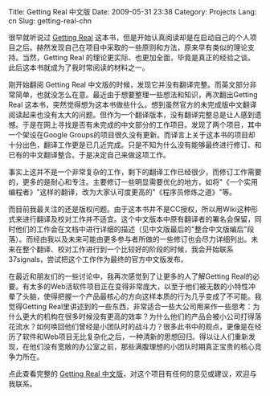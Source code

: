 Title: Getting Real 中文版
Date: 2009-05-31 23:38
Category: Projects
Lang: cn
Slug: getting-real-chn

很早就听说过 [Getting Real](http://gettingreal.37signals.com/toc.php) 这本书，但是开始认真阅读却是在启动自己的个人项目之后。赫然发现自己在项目中采取的一些原则和方法，原来早有类似的理论支持。当然，Getting Real 的理论更实际、也更加全面，毕竟是真正的经验之谈。此后这本书就成为了我时常阅读的材料之一。

刚开始翻阅 Getting Real 中文版的时候，发现它并没有翻译完整。而英文部分非常简单，也就没怎么在意。最近由于想要整理一些想法和知识，再次翻出Getting Real
这本书，突然觉得想为这本书做些什么。想到虽然官方的未完成版中文翻译阅读起来也没有太大的问题。但作为一个翻译版本，没有翻译完整总是让人感到遗憾。于是在网上寻找是否有未完成的中文部分的工作项目。发现了两个项目，其中一个架设在Google Groups的项目很久没有更新。而译言上关于这本书的项目却十分出色，翻译工作更是已几近完成。只是不知为什么没有能够最终进行修订、和已有的中文翻译整合。于是决定自己来做这项工作。

事实上这并不是一个非常复杂的工作，剩下的翻译工作已经很少，而修订工作需要的，更多的是耐心和专注。主要修订一些明显需要优化的地方，如将"《一个实用编程者》"这样的翻译，改为大家认可度更高的"《程序员修炼之道》"等。

而目前我最关注的还是版权问题。由于这本书并不是CC授权，所以用Wiki这种形式来进行翻译及校对工作并不适宜。这个中文版本中原有翻译者的署名会保留，同时他们的工作会在文档中进行详细的描述（见中文版最后的"整合中文版编后"段落）。而经由我以及未来可能由更多参与者所做的一些修订也会尽力详细列出。未来在整个翻译、校对工作进行到一个比较好的阶段的时候，我会开始联系37signals，尝试把这个工作作为最终的官方中文版发布。

在最近和朋友们的一些讨论中，我再次感觉到了让更多的人了解Getting Real的必要。有太多的Web活软件项目正在变得非常庞大，以至于他们被无数的小特性冲晕了头脑，使得把握一个产品最核心的方向这样本质的行为几乎变成了不可能。我觉得Getting Real里讲述到的一些东西，非常适合一些大公司用来作一些思考：为什么更大的机构在很多时候没有更高的效率？为什么他们的产品会被小公司打得落花流水？如何唤回他们曾经是小团队时的战斗力？很多此书中的观点，更像是在经历了软件和Web项目无比复杂化之后，一种清新的思想回归。得以让人们重新发现，在他们没有宽敞的办公室之前，那些满腹理想的小团队时期真正宝贵的核心竞争力所在。

点此查看完整的 [Getting Real 中文版](http://cnborn.net/docs/getting_real/)，对这个项目有任何的意见或建议，欢迎与我联系。
